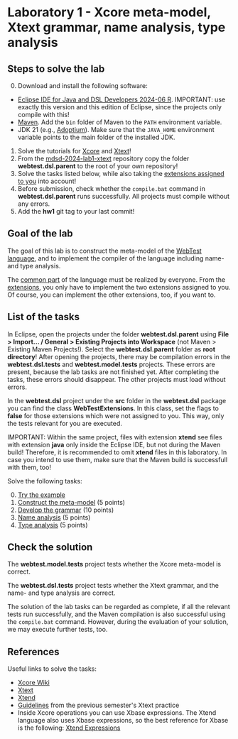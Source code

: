 # Laboratory 1 - Xcore meta-model, Xtext grammar, name analysis, type analysis

## Steps to solve the lab

0. Download and install the following software:

  * [Eclipse IDE for Java and DSL Developers 2024-06 R](https://www.eclipse.org/downloads/packages/release/2024-06/r/eclipse-ide-java-and-dsl-developers). IMPORTANT: use exactly this version and this edition of Eclipse, since the projects only compile with this!
  * [Maven](https://maven.apache.org/download.cgi). Add the `bin` folder of Maven to the `PATH` environment variable.
  * JDK 21 (e.g., [Adoptium](https://adoptium.net/)). Make sure that the `JAVA_HOME` environment variable points to the main folder of the installed JDK.

1. Solve the tutorials for [Xcore](https://wiki.eclipse.org/Xcore) and [Xtext](https://eclipse.dev/Xtext/documentation/102_domainmodelwalkthrough.html)!
2. From the [mdsd-2024-lab1-xtext](https://github.com/MDSDLab/mdsd-2024-lab1-xtext) repository copy the folder **webtest.dsl.parent** to the root of your own repository!
3. Solve the tasks listed below, while also taking the [extensions assigned to you](ExtrasTable2024.md) into account!
4. Before submission, check whether the `compile.bat` command in **webtest.dsl.parent** runs successfully. All projects must compile without any errors.
5. Add the **hw1** git tag to your last commit!

## Goal of the lab

The goal of this lab is to construct the meta-model of the [WebTest language](WebTestLanguageSpecification.md), and to implement the compiler of the language including name- and type analysis.

The [common part](WebTestReference.md) of the language must be realized by everyone. From the [extensions](WebTestReferenceExtra.md), you only have to implement the two extensions assigned to you. Of course, you can implement the other extensions, too, if you want to.

## List of the tasks

In Eclipse, open the projects under the folder **webtest.dsl.parent** using **File > Import... / General > Existing Projects into Workspace** (not Maven > Existing Maven Projects!). Select the **webtest.dsl.parent** folder as **root directory**! After opening the projects, there may be compilation errors in the **webtest.dsl.tests** and **webtest.model.tests** projects. These errors are present, because the lab tasks are not finished yet. After completing the tasks, these errors should disappear. The other projects must load without errors.

In the **webtest.dsl** project under the **src** folder in the **webtest.dsl** package you can find the class **WebTestExtensions**. In this class, set the flags to **false** for those extensions which were not assigned to you. This way, only the tests relevant for you are executed.

IMPORTANT: Within the same project, files with extension **xtend** see files with extension **java** only inside the Eclipse IDE, but not during the Maven build! Therefore, it is recommended to omit **xtend** files in this laboratory. In case you intend to use them, make sure that the Maven build is successfull with them, too!

Solve the following tasks:

0. [Try the example](TaskExample.md)
1. [Construct the meta-model](TaskMetaModel.md) (5 points)
2. [Develop the grammar](TaskGrammar.md) (10 points)
3. [Name analysis](TaskNameAnalysis.md) (5 points)
4. [Type analysis](TaskTypeAnalysis.md) (5 points)

## Check the solution

The **webtest.model.tests** project tests whether the Xcore meta-model is correct.

The **webtest.dsl.tests** project tests whether the Xtext grammar, and the name- and type analysis are correct.

The solution of the lab tasks can be regarded as complete, if all the relevant tests run successfully, and the Maven compilation is also successful using the `compile.bat` command. However, during the evaluation of your solution, we may execute further tests, too.

## References

Useful links to solve the tasks:

* [Xcore Wiki](https://wiki.eclipse.org/Xcore)
* [Xtext](https://eclipse.dev/Xtext/documentation/index.html)
* [Xtend](https://eclipse.dev/Xtext/xtend/documentation/index.html)
* [Guidelines](../lab1-xtext/images/PR3-Xtext-Guideline.pdf) from the previous semester's Xtext practice
* Inside Xcore operations you can use Xbase expressions. The Xtend language also uses Xbase expressions, so the best reference for Xbase is the following: [Xtend Expressions](https://eclipse.dev/Xtext/xtend/documentation/203_xtend_expressions.html)

